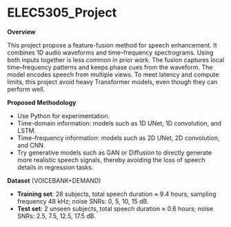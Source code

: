 # ELEC5305_Project

<b>Overview</b>

This project propose a feature-fusion method for speech enhancement. It combines 1D audio waveforms and time–frequency spectrograms. Using both inputs together is less common in prior work. The fusion captures local time–frequency patterns and keeps phase cues from the waveform. The model encodes speech from multiple views. To meet latency and compute limits, this project avoid heavy Transformer models, even though they can perform well.

<b>Proposed Methodology</b>
<ul> <li>Use Python for experimentation.</li> <li>Time-domain information</b>: models such as 1D UNet, 1D convolution, and LSTM.</li> <li>Time–frequency information: models such as 2D UNet, 2D convolution, and CNN.</li> <li>Try generative models such as GAN or Diffusion to directly generate more realistic speech signals, thereby avoiding the loss of speech details in regression tasks.</li> </ul>
<b>Dataset</b> (VOICEBANK+DEMAND)
<ul> <li><b>Training set</b>: 28 subjects, total speech duration ≈ 9.4 hours, sampling frequency 48 kHz; noise SNRs: 0, 5, 10, 15 dB.</li> <li><b>Test set</b>: 2 unseen subjects, total speech duration ≈ 0.6 hours; noise SNRs: 2.5, 7.5, 12.5, 17.5 dB.</li> </ul>

